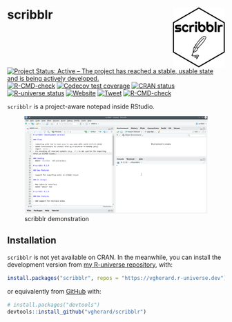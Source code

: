 
<!-- README.md is generated from README.Rmd. Please edit that file -->

# scribblr <img src='man/figures/logo.png' align="right" height="139" />

<!-- badges: start -->

[![Project Status: Active – The project has reached a stable, usable
state and is being actively
developed.](https://www.repostatus.org/badges/latest/active.svg)](https://www.repostatus.org/#active)
[![R-CMD-check](https://github.com/vgherard/scribblr/workflows/R-CMD-check/badge.svg)](https://github.com/vgherard/scribblr/actions)
[![Codecov test
coverage](https://codecov.io/gh/vgherard/scribblr/branch/master/graph/badge.svg)](https://codecov.io/gh/vgherard/scribblr?branch=master)
[![CRAN
status](https://www.r-pkg.org/badges/version/scribblr)](https://CRAN.R-project.org/package=scribblr)
[![R-universe
status](https://vgherard.r-universe.dev/badges/scribblr)](https://vgherard.r-universe.dev/)
[![Website](https://img.shields.io/badge/Website-here-blue)](https://vgherard.github.io/scribblr/)
[![Tweet](https://img.shields.io/twitter/url/http/shields.io.svg?style=social)](https://twitter.com/intent/tweet?text=%7Bscribblr%7D:%20A%20Notepad%20Inside%20RStudio&url=https://github.com/vgherard/scribblr&via=ValerioGherardi&hashtags=rstats,rstudio,productivity)
[![R-CMD-check](https://github.com/vgherard/scribblr/actions/workflows/R-CMD-check.yaml/badge.svg)](https://github.com/vgherard/scribblr/actions/workflows/R-CMD-check.yaml)
<!-- badges: end -->

`scribblr` is a project-aware notepad inside RStudio.

<figure>
<img
src="https://raw.githubusercontent.com/vgherard/scribblr/master/img/scribblr.gif"
alt="scribblr demonstration" />
<figcaption aria-hidden="true">scribblr demonstration</figcaption>
</figure>

## Installation

`scribblr` is not yet available on CRAN. In the meanwhile, you can
install the development version from [my R-universe
repository](https://vgherard.r-universe.dev/), with:

``` r
install.packages("scribblr", repos = "https://vgherard.r-universe.dev")
```

or equivalently from [GitHub](https://github.com/vgherard/scribblr)
with:

``` r
# install.packages("devtools")
devtools::install_github("vgherard/scribblr")
```
